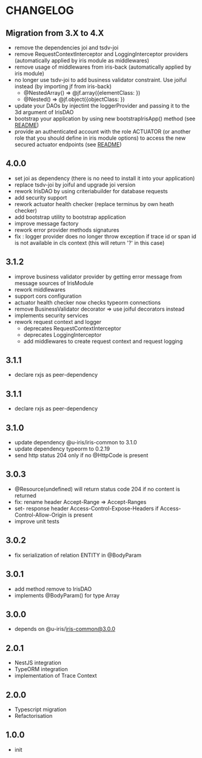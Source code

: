# CHANGELOG

## Migration from 3.X to 4.X
* remove the dependencies joi and tsdv-joi
* remove RequestContextInterceptor and LoggingInterceptor providers (automatically applied by iris module as middlewares)
* remove usage of middlewares from iris-back (automatically applied by iris module)
* no longer use tsdv-joi to add business validator constraint. Use joiful instead (by importing jf from iris-back)
    * @NestedArray(<type>) => @jf.array({elementClass: <type>})
    * @Nested(<type>) => @jf.object({objectClass: <type>})
* update your DAOs by injectint the loggerProvider and passing it to the 3d argument of IrisDAO
* bootstrap your application by using new bootstrapIrisApp() method (see [README](README.md#application-bootstrap))
* provide an authenticated account with the role ACTUATOR (or another role that you should define in iris module options) to access the new secured actuator endpoints (see [README](README.md#health-checker))

## 4.0.0
* set joi as dependency (there is no need to install it into your application)
* replace tsdv-joi by joiful and upgrade joi version
* rework IrisDAO by using criteriabuilder for database requests
* add security support
* rework actuator health checker (replace terminus by own heath checker)
* add bootstrap utility to bootstrap application
* improve message factory
* rework error provider methods signatures
* fix : logger provider does no longer throw exception if trace id or span id is not available in cls context (this will return '?' in this case)

## 3.1.2
* improve business validator provider by getting error message from message sources of IrisModule
* rework middlewares
* support cors configuration
* actuator health checker now checks typeorm connections
* remove BusinessValidator decorator => use joiful decorators instead
* implements security services
* rework request context and logger
    * deprecates RequestContextInterceptor
    * deprecates LoggingInterceptor
    * add middlewares to create request context and request logging

## 3.1.1
* declare rxjs as peer-dependency

## 3.1.1
* declare rxjs as peer-dependency
 
## 3.1.0
* update dependency @u-iris/iris-common to 3.1.0
* update dependency typeorm to 0.2.19
* send http status 204 only if no @HttpCode is present

## 3.0.3
* @Resource(undefined) will return status code 204 if no content is returned
* fix: rename header Accept-Range => Accept-Ranges
* set- response header Access-Control-Expose-Headers if Access-Control-Allow-Origin is present
* improve unit tests

## 3.0.2
* fix serialization of relation ENTITY in @BodyParam

## 3.0.1
* add method remove to IrisDAO
* implements @BodyParam() for type Array

## 3.0.0
* depends on @u-iris/iris-common@3.0.0

## 2.0.1
* NestJS integration
* TypeORM integration
* implementation of Trace Context

## 2.0.0
* Typescript migration
* Refactorisation

## 1.0.0
* init
